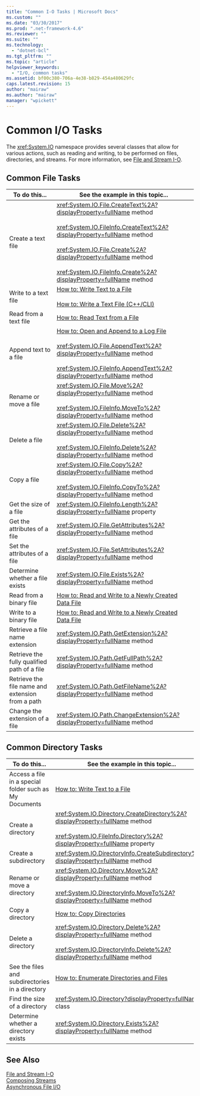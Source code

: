 ```yaml
---
title: "Common I-O Tasks | Microsoft Docs"
ms.custom: ""
ms.date: "03/30/2017"
ms.prod: ".net-framework-4.6"
ms.reviewer: ""
ms.suite: ""
ms.technology: 
  - "dotnet-bcl"
ms.tgt_pltfrm: ""
ms.topic: "article"
helpviewer_keywords: 
  - "I/O, common tasks"
ms.assetid: bf00c380-706a-4e38-b829-454a480629fc
caps.latest.revision: 15
author: "mairaw"
ms.author: "mairaw"
manager: "wpickett"
---
```

# Common I/O Tasks
The <xref:System.IO> namespace provides several classes that allow for various actions, such as reading and writing, to be performed on files, directories, and streams. For more information, see [File and Stream I-O](../../../docs/standard/io/index.md).  
  
## Common File Tasks  
  
|To do this...|See the example in this topic...|  
|-------------------|--------------------------------------|  
|Create a text file|<xref:System.IO.File.CreateText%2A?displayProperty=fullName> method<br /><br /> <xref:System.IO.FileInfo.CreateText%2A?displayProperty=fullName> method<br /><br /> <xref:System.IO.File.Create%2A?displayProperty=fullName> method<br /><br /> <xref:System.IO.FileInfo.Create%2A?displayProperty=fullName> method|  
|Write to a text file|[How to: Write Text to a File](../../../docs/standard/io/how-to-write-text-to-a-file.md)<br /><br /> [How to: Write a Text File (C++/CLI)](http://msdn.microsoft.com/library/39ecdba6-84e0-485c-a202-84cf6d7b8d4a)|  
|Read from a text file|[How to: Read Text from a File](../../../docs/standard/io/how-to-read-text-from-a-file.md)|  
|Append text to a file|[How to: Open and Append to a Log File](../../../docs/standard/io/how-to-open-and-append-to-a-log-file.md)<br /><br /> <xref:System.IO.File.AppendText%2A?displayProperty=fullName> method<br /><br /> <xref:System.IO.FileInfo.AppendText%2A?displayProperty=fullName> method|  
|Rename or move a file|<xref:System.IO.File.Move%2A?displayProperty=fullName> method<br /><br /> <xref:System.IO.FileInfo.MoveTo%2A?displayProperty=fullName> method|  
|Delete a file|<xref:System.IO.File.Delete%2A?displayProperty=fullName> method<br /><br /> <xref:System.IO.FileInfo.Delete%2A?displayProperty=fullName> method|  
|Copy a file|<xref:System.IO.File.Copy%2A?displayProperty=fullName> method<br /><br /> <xref:System.IO.FileInfo.CopyTo%2A?displayProperty=fullName> method|  
|Get the size of a file|<xref:System.IO.FileInfo.Length%2A?displayProperty=fullName> property|  
|Get the attributes of a file|<xref:System.IO.File.GetAttributes%2A?displayProperty=fullName> method|  
|Set the attributes of a file|<xref:System.IO.File.SetAttributes%2A?displayProperty=fullName> method|  
|Determine whether a file exists|<xref:System.IO.File.Exists%2A?displayProperty=fullName> method|  
|Read from a binary file|[How to: Read and Write to a Newly Created Data File](../../../docs/standard/io/how-to-read-and-write-to-a-newly-created-data-file.md)|  
|Write to a binary file|[How to: Read and Write to a Newly Created Data File](../../../docs/standard/io/how-to-read-and-write-to-a-newly-created-data-file.md)|  
|Retrieve a file name extension|<xref:System.IO.Path.GetExtension%2A?displayProperty=fullName> method|  
|Retrieve the fully qualified path of a file|<xref:System.IO.Path.GetFullPath%2A?displayProperty=fullName> method|  
|Retrieve the file name and extension from a path|<xref:System.IO.Path.GetFileName%2A?displayProperty=fullName> method|  
|Change the extension of a file|<xref:System.IO.Path.ChangeExtension%2A?displayProperty=fullName> method|  
  
## Common Directory Tasks  
  
|To do this...|See the example in this topic...|  
|-------------------|--------------------------------------|  
|Access a file in a special folder such as My Documents|[How to: Write Text to a File](../../../docs/standard/io/how-to-write-text-to-a-file.md)|  
|Create a directory|<xref:System.IO.Directory.CreateDirectory%2A?displayProperty=fullName> method<br /><br /> <xref:System.IO.FileInfo.Directory%2A?displayProperty=fullName> property|  
|Create a subdirectory|<xref:System.IO.DirectoryInfo.CreateSubdirectory%2A?displayProperty=fullName> method|  
|Rename or move a directory|<xref:System.IO.Directory.Move%2A?displayProperty=fullName> method<br /><br /> <xref:System.IO.DirectoryInfo.MoveTo%2A?displayProperty=fullName> method|  
|Copy a directory|[How to: Copy Directories](../../../docs/standard/io/how-to-copy-directories.md)|  
|Delete a directory|<xref:System.IO.Directory.Delete%2A?displayProperty=fullName> method<br /><br /> <xref:System.IO.DirectoryInfo.Delete%2A?displayProperty=fullName> method|  
|See the files and subdirectories in a directory|[How to: Enumerate Directories and Files](../../../docs/standard/io/how-to-enumerate-directories-and-files.md)|  
|Find the size of a directory|<xref:System.IO.Directory?displayProperty=fullName> class|  
|Determine whether a directory exists|<xref:System.IO.Directory.Exists%2A?displayProperty=fullName> method|  
  
## See Also  
 [File and Stream I-O](../../../docs/standard/io/file-and-stream-i-o.md)   
 [Composing Streams](../../../docs/standard/io/composing-streams.md)   
 [Asynchronous File I/O](../../../docs/standard/io/asynchronous-file-i-o.md)
